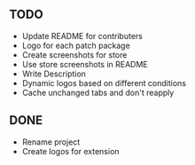 ## TODO

- Update README for contributers
- Logo for each patch package
- Create screenshots for store
- Use store screenshots in README
- Write Description
- Dynamic logos based on different conditions
- Cache unchanged tabs and don't reapply

## DONE

- Rename project
- Create logos for extension

